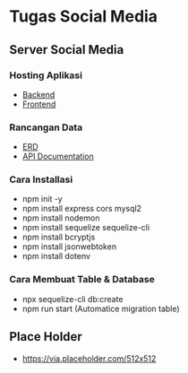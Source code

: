 # Tugas Social Media

## Server Social Media

### Hosting Aplikasi

- [Backend](https://codigram-api.herokuapp.com)
- [Frontend](https://codigram.netlify.app)

### Rancangan Data

- [ERD](https://drive.google.com/file/d/1xtUpR-D0lAiq2loQG54Eq2ZOTGmH2aUG/view?usp=sharing)
- [API Documentation](https://documenter.getpostman.com/view/10749611/UVeJJjuj)

### Cara Installasi

- npm init -y
- npm install express cors mysql2
- npm install nodemon
- npm install sequelize sequelize-cli
- npm install bcryptjs
- npm install jsonwebtoken
- npm install dotenv

### Cara Membuat Table & Database

- npx sequelize-cli db:create
- npm run start (Automatice migration table)

## Place Holder
- https://via.placeholder.com/512x512
